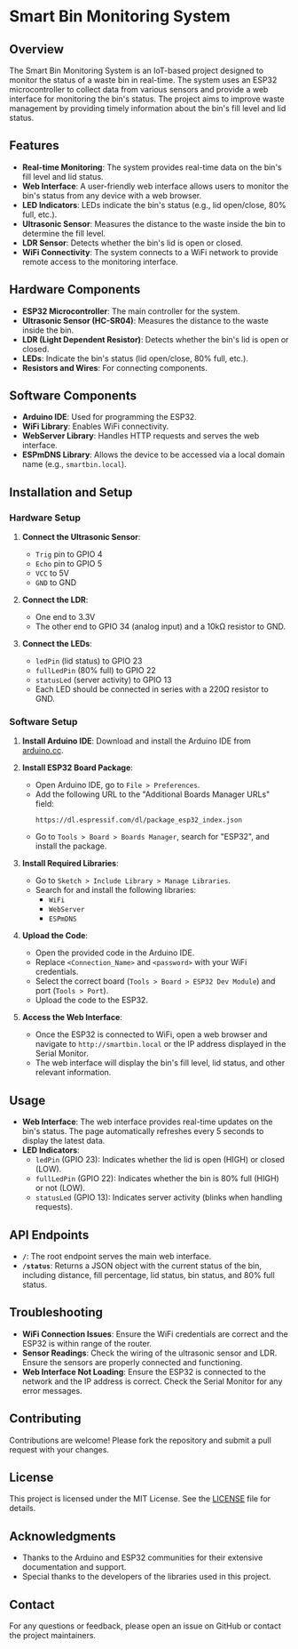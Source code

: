 # Smart Bin Monitoring System

## Overview
The Smart Bin Monitoring System is an IoT-based project designed to monitor the status of a waste bin in real-time. The system uses an ESP32 microcontroller to collect data from various sensors and provide a web interface for monitoring the bin's status. The project aims to improve waste management by providing timely information about the bin's fill level and lid status.

## Features
- **Real-time Monitoring**: The system provides real-time data on the bin's fill level and lid status.
- **Web Interface**: A user-friendly web interface allows users to monitor the bin's status from any device with a web browser.
- **LED Indicators**: LEDs indicate the bin's status (e.g., lid open/close, 80% full, etc.).
- **Ultrasonic Sensor**: Measures the distance to the waste inside the bin to determine the fill level.
- **LDR Sensor**: Detects whether the bin's lid is open or closed.
- **WiFi Connectivity**: The system connects to a WiFi network to provide remote access to the monitoring interface.

## Hardware Components
- **ESP32 Microcontroller**: The main controller for the system.
- **Ultrasonic Sensor (HC-SR04)**: Measures the distance to the waste inside the bin.
- **LDR (Light Dependent Resistor)**: Detects whether the bin's lid is open or closed.
- **LEDs**: Indicate the bin's status (lid open/close, 80% full, etc.).
- **Resistors and Wires**: For connecting components.

## Software Components
- **Arduino IDE**: Used for programming the ESP32.
- **WiFi Library**: Enables WiFi connectivity.
- **WebServer Library**: Handles HTTP requests and serves the web interface.
- **ESPmDNS Library**: Allows the device to be accessed via a local domain name (e.g., `smartbin.local`).

## Installation and Setup

### Hardware Setup
1. **Connect the Ultrasonic Sensor**:
   - `Trig` pin to GPIO 4
   - `Echo` pin to GPIO 5
   - `VCC` to 5V
   - `GND` to GND

2. **Connect the LDR**:
   - One end to 3.3V
   - The other end to GPIO 34 (analog input) and a 10kΩ resistor to GND.

3. **Connect the LEDs**:
   - `ledPin` (lid status) to GPIO 23
   - `fullLedPin` (80% full) to GPIO 22
   - `statusLed` (server activity) to GPIO 13
   - Each LED should be connected in series with a 220Ω resistor to GND.

### Software Setup
1. **Install Arduino IDE**: Download and install the Arduino IDE from [arduino.cc](https://www.arduino.cc/).

2. **Install ESP32 Board Package**:
   - Open Arduino IDE, go to `File > Preferences`.
   - Add the following URL to the "Additional Boards Manager URLs" field:
     ```
     https://dl.espressif.com/dl/package_esp32_index.json
     ```
   - Go to `Tools > Board > Boards Manager`, search for "ESP32", and install the package.

3. **Install Required Libraries**:
   - Go to `Sketch > Include Library > Manage Libraries`.
   - Search for and install the following libraries:
     - `WiFi`
     - `WebServer`
     - `ESPmDNS`

4. **Upload the Code**:
   - Open the provided code in the Arduino IDE.
   - Replace `<Connection_Name>` and `<password>` with your WiFi credentials.
   - Select the correct board (`Tools > Board > ESP32 Dev Module`) and port (`Tools > Port`).
   - Upload the code to the ESP32.

5. **Access the Web Interface**:
   - Once the ESP32 is connected to WiFi, open a web browser and navigate to `http://smartbin.local` or the IP address displayed in the Serial Monitor.
   - The web interface will display the bin's fill level, lid status, and other relevant information.

## Usage
- **Web Interface**: The web interface provides real-time updates on the bin's status. The page automatically refreshes every 5 seconds to display the latest data.
- **LED Indicators**:
  - `ledPin` (GPIO 23): Indicates whether the lid is open (HIGH) or closed (LOW).
  - `fullLedPin` (GPIO 22): Indicates whether the bin is 80% full (HIGH) or not (LOW).
  - `statusLed` (GPIO 13): Indicates server activity (blinks when handling requests).

## API Endpoints
- **`/`**: The root endpoint serves the main web interface.
- **`/status`**: Returns a JSON object with the current status of the bin, including distance, fill percentage, lid status, bin status, and 80% full status.

## Troubleshooting
- **WiFi Connection Issues**: Ensure the WiFi credentials are correct and the ESP32 is within range of the router.
- **Sensor Readings**: Check the wiring of the ultrasonic sensor and LDR. Ensure the sensors are properly connected and functioning.
- **Web Interface Not Loading**: Ensure the ESP32 is connected to the network and the IP address is correct. Check the Serial Monitor for any error messages.

## Contributing
Contributions are welcome! Please fork the repository and submit a pull request with your changes.

## License
This project is licensed under the MIT License. See the [LICENSE](LICENSE) file for details.

## Acknowledgments
- Thanks to the Arduino and ESP32 communities for their extensive documentation and support.
- Special thanks to the developers of the libraries used in this project.

## Contact
For any questions or feedback, please open an issue on GitHub or contact the project maintainers.